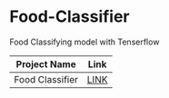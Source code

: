 # Food-Classifier
Food Classifying model with Tenserflow 

| Project Name    | Link |
| --------------- | ---- |
| Food Classifier | [LINK](https://nbviewer.org/github/Legion-Napster/Food-Classifier/blob/main/TL_FOOD_101.ipynb)     |
